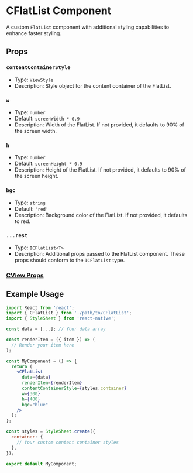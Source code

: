 # CFlatList Component

A custom `FlatList` component with additional styling capabilities to enhance faster styling.

## Props

### `contentContainerStyle`

- Type: `ViewStyle`
- Description: Style object for the content container of the FlatList.

### `w`

- Type: `number`
- Default: `screenWidth * 0.9`
- Description: Width of the FlatList. If not provided, it defaults to 90% of the screen width.

### `h`

- Type: `number`
- Default: `screenHeight * 0.9`
- Description: Height of the FlatList. If not provided, it defaults to 90% of the screen height.

### `bgc`

- Type: `string`
- Default: `'red'`
- Description: Background color of the FlatList. If not provided, it defaults to red.

### `...rest`

- Type: `ICFlatList<T>`
- Description: Additional props passed to the FlatList component. These props should conform to the `ICFlatList` type.

### [CView Props](../view/CView.md)

## Example Usage

```jsx
import React from 'react';
import { CFlatList } from './path/to/CFlatList';
import { StyleSheet } from 'react-native';

const data = [...]; // Your data array

const renderItem = ({ item }) => (
  // Render your item here
);

const MyComponent = () => {
  return (
    <CFlatList
      data={data}
      renderItem={renderItem}
      contentContainerStyle={styles.container}
      w={300}
      h={400}
      bgc="blue"
    />
  );
};

const styles = StyleSheet.create({
  container: {
    // Your custom content container styles
  },
});

export default MyComponent;
```
